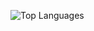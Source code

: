 
![Top Languages](https://github-readme-stats.vercel.app/api/top-langs/?username=gregTret&layout=compact&theme=dark&hide_border=true&include_all_commits=true&count_private=true)





